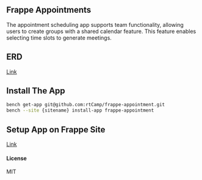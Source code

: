 ## Frappe Appointments

The appointment scheduling app supports team functionality, allowing users to create groups with a shared calendar feature. This feature enables selecting time slots to generate meetings.

## ERD

[Link](https://dbdiagram.io/d/ERD_frappe_appointment-6548d5667d8bbd64659355e6)

## Install The App 

```bash
bench get-app git@github.com:rtCamp/frappe-appointment.git
bench --site {sitename} install-app frappe-appointment
```

## Setup App on Frappe Site

[Link](https://github.com/rtCamp/frappe-appointments/wiki#setup-app-on-frappe-site)

#### License

MIT
